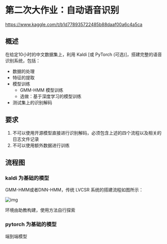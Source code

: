 # 第二次大作业：自动语音识别

https://www.kaggle.com/t/b1d778935722485b88daaf00a6c4a5ca

## 概述

在给定10小时的中文数据集上，利用 Kaldi [或 PyTorch (可选)]，搭建完整的语音识别系统，包括：

- 数据的处理
- 特征的提取
- 模型训练
  - GMM-HMM 模型训练
  - 选做：基于深度学习的模型训练
- 测试集上的识别解码

## 要求

1. 不可以使用开源模型直接进行识别解码，必须包含上述的四个流程以及相关的日志文件记录
2. 不可以使用额外数据进行训练

## 流程图

### kaldi 为基础的模型
GMM-HMM或者DNN-HMM，传统 LVCSR 系统的搭建流程如图所示：

![img](https://s2.loli.net/2023/05/04/c6LmHguE9zV4Yx8.jpg)

环境由助教构建，使用方法自行探索

### pytorch 为基础的模型
端到端模型